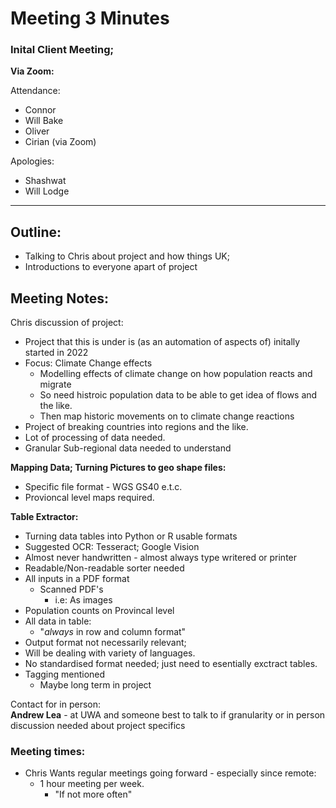 # **Meeting 3 Minutes**

### Inital Client Meeting;
**Via Zoom:**

Attendance:
- Connor
- Will Bake
- Oliver
- Cirian (via Zoom)

Apologies:
- Shashwat
- Will Lodge
----

## Outline: <br>
- Talking to Chris about project and how things UK;
- Introductions to everyone apart of project

## **Meeting Notes:**<br>
Chris discussion of project:
- Project that this is under is (as an automation of aspects of) initally started in 2022 
-  Focus: Climate Change effects 
	- Modelling effects of climate change on how population reacts and migrate
	- So need histroic population data to be able to get idea of flows and the like.
	- Then map historic movements on to climate change reactions
- Project of breaking countries into regions and the like.
- Lot of processing of data needed.
- Granular Sub-regional data needed to understand

**Mapping Data; Turning Pictures to geo shape files:**
- Specific file format - WGS GS40 e.t.c.
- Provioncal level maps required.

**Table Extractor:**
- Turning data tables into Python or R usable formats
- Suggested OCR: Tesseract; Google Vision
- Almost never handwritten - almost always type writered or printer
- Readable/Non-readable sorter needed
- All inputs in a PDF format
	- Scanned PDF's 
		- i.e: As images
- Population counts on Provincal level
- All data in table:
    - "*always* in row and column format"
- Output format not necessarily relevant;
- Will be dealing with variety of languages.
- No standardised format needed; just need to esentially exctract tables.
- Tagging mentioned
    - Maybe long term in project

Contact for in person:<br>
**Andrew Lea** - at UWA and someone best to talk to if granularity or in person discussion needed about project specifics

### Meeting times:
- Chris Wants regular meetings going forward - especially since remote:
    - 1 hour meeting per week.
        - "If not more often"

